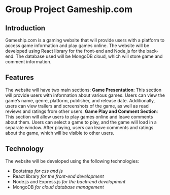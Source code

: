 # Group Project **Gameship.com**

## Introduction
Gameship.com is a gaming website that will provide users with a platform to access game information and play games online. The website will be developed using React library for the front-end and Node.js for the back-end. The database used will be MongoDB cloud, which will store game and comment information.

## Features
The website will have two main sections:
**Game Presentation**: This section will provide users with information about various games. Users can view the game’s name, genre, platform, publisher, and release date. Additionally, users can view trailers and screenshots of the game, as well as read reviews and ratings from other users.
**Game Play and Comment Section**: This section will allow users to play games online and leave comments about them. Users can select a game to play, and the game will load in a separate window. After playing, users can leave comments and ratings about the game, which will be visible to other users.

## Technology
The website will be developed using the following technologies:
- Bootstrap                 *for css and js*
- React library		          *for the front-end development*
- Node.js and Express.js 	  *for the back-end development*
- MongoDB		                *for cloud database management*


